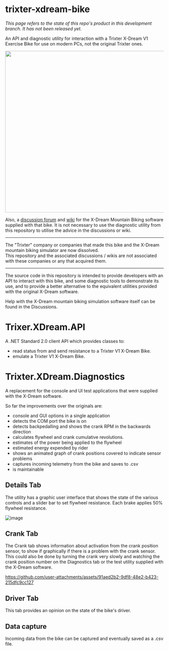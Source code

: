 # trixter-xdream-bike

_This page refers to the state of this repo's product in this development branch. It has not been released yet._

An API and diagnostic utility for interaction with a Trixter X-Dream V1 Exercise Bike for use on modern PCs, not the original Trixter ones.

<img src="https://github.com/user-attachments/assets/fa2f2039-3b30-40ff-b4bc-5f4e064b09eb" align="center" width="512" />

Also, a [discussion forum](https://github.com/xdream-biking/trixter-xdream-bike/discussions) and [wiki](https://github.com/xdream-biking/trixter-xdream-bike/wiki) for the X-Dream Mountain Biking software supplied with that bike.
It is not necessary to use the diagnostic utility from this repository to utilise the advice in the discussions or wiki.

---

The "Trixter" company or companies that made this bike and the X-Dream mountain biking simulator are now dissolved.  
This repository and the associated discussions / wikis are not associated with these companies or any that acquired them.

---

The source code in this repository is intended to provide developers with an API to interact with this bike, and some diagnostic tools to demonstrate its use, and to provide a better alternative to the equivalent utilities provided with the original X-Dream software.

Help with the X-Dream mountain biking simulation software itself can be found in the Discussions.

# Trixer.XDream.API

A .NET Standard 2.0 client API which provides classes to:
- read status from and send resistance to a Trixter V1 X-Dream Bike.
- emulate a Trixter V1 X-Dream Bike.

# Trixter.XDream.Diagnostics

A replacement for the console and UI test applications that were supplied with the X-Dream software.

So far the improvements over the originals are:
- console and GUI options in a single application
- detects the COM port the bike is on
- detects backpedalling and shows the crank RPM in the backwards direction
- calculates flywheel and crank cumulative revolutions.
- estimates of the power being applied to the flywheel
- estimated energy expended by rider
- shows an animated graph of crank positions covered to indicate sensor problems
- captures incoming telemetry from the bike and saves to .csv
- is maintainable

## Details Tab

The utility has a graphic user interface that shows the state of the various controls and a slider bar to set flywheel resistance.
Each brake applies 50% flywheel resistance.

![image](https://github.com/user-attachments/assets/ef9ad901-cbdc-49e5-85c2-0d8c1befb8f7)

## Crank Tab

The Crank tab shows information about activation from the crank position sensor, to show if graphically if there is a problem with the crank sensor. 
This could also be done by turning the crank very slowly and watching the crank position number on the Diagnostics tab or the test utility supplied with the X-Dream software.

https://github.com/user-attachments/assets/91aed2b2-9df8-48e2-b423-215dfc9cc127

## Driver Tab

This tab provides an opinion on the state of the bike's driver.

## Data capture

Incoming data from the bike can be captured and eventually saved as a .csv file.












